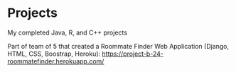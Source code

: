 # Projects
My completed Java, R, and C++ projects

Part of team of 5 that created a Roommate Finder Web Application (Django, HTML, CSS, Boostrap, Heroku): https://project-b-24-roommatefinder.herokuapp.com/
